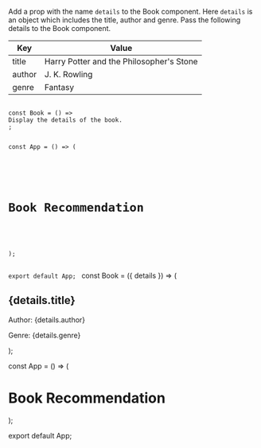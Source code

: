 Add a prop with the name `details` to the Book component. Here `details` is an object which includes the title, author and genre. Pass the following details to the Book component.

|         **Key**          |             **Value**                     |
|--------------------------|-------------------------------------------|
|          title           | Harry Potter and the Philosopher's Stone  |
|          author          | J. K. Rowling                             |
|          genre           | Fantasy                                   |


<codeblock language="reactjs" type="exercise" testMode="fixedInput">
<code>
const Book = () => <div>Display the details of the book.</div>;

const App = () => (
  <div>
    <h1>Book Recommendation</h1>
    <Book />
  </div>
);

export default App;
</code>
<solution>
const Book = ({ details }) => (
  <div>
    <h2>{details.title}</h2>
    <p>Author: {details.author}</p>
    <p>Genre: {details.genre}</p>
  </div>
);

const App = () => (
  <div>
    <h1>Book Recommendation</h1>
    <Book
      details={{
        title: "Harry Potter and the Philosopher's Stone",
        author: "J. K. Rowling",
        genre: "Fantasy",
      }}
    />
  </div>
);

export default App;
</solution>
</codeblock>
